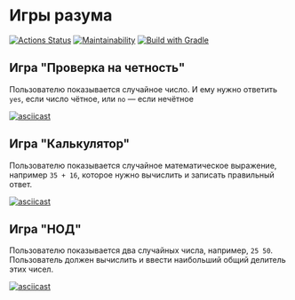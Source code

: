 # Игры разума

[![Actions Status](https://github.com/aleskarova/java-project-lvl1/workflows/hexlet-check/badge.svg)](https://github.com/aleskarova/java-project-lvl1/actions)
[![Maintainability](https://api.codeclimate.com/v1/badges/a99a88d28ad37a79dbf6/maintainability)](https://codeclimate.com/github/aleskarova/java-project-lvl1/maintainability)
[![Build with Gradle](https://github.com/aleskarova/java-project-lvl1/actions/workflows/github-actions.yml/badge.svg?branch=main)](https://github.com/aleskarova/java-project-lvl1/actions/workflows/github-actions.yml)

## Игра "Проверка на четность"

Пользователю показывается случайное число. И ему нужно ответить `yes`, если число чётное, или `no` — если нечётное

[![asciicast](https://asciinema.org/a/6f0mLXOOj868hZCZK3fNzsW20.png)](https://asciinema.org/a/6f0mLXOOj868hZCZK3fNzsW20)

## Игра "Калькулятор"

Пользователю показывается случайное математическое выражение, например `35 + 16`, которое нужно вычислить и записать правильный ответ.

[![asciicast](https://asciinema.org/a/7psYm3OV4rU38Wm2rmqazQdPU.png)](https://asciinema.org/a/7psYm3OV4rU38Wm2rmqazQdPU)

## Игра "НОД"

Пользователю показывается два случайных числа, например, `25 50`. Пользователь должен вычислить и ввести наибольший общий делитель этих чисел.

[![asciicast](https://asciinema.org/a/1qNjDwwpuVQVAF6SaxcB8ox3R.png)](https://asciinema.org/a/1qNjDwwpuVQVAF6SaxcB8ox3R)
